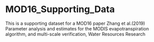 # MOD16_Supporting_Data
This is a supporting dataset for a MOD16 paper
Zhang et al.(2019) Parameter analysis and estimates for the MODIS evapotranspiration algorithm, and multi-scale verification, 
Water Resources Research
